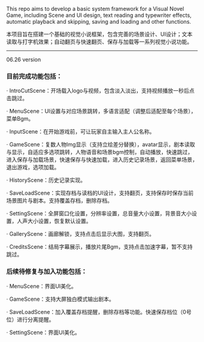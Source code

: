 This repo aims to develop a basic system framework for a Visual Novel Game, including Scene and UI design, text reading and typewriter effects, automatic playback and skipping, saving and loading and other functions.

本项目旨在搭建一个基础的视觉小说框架，包含完善的场景设计、UI设计；文本读取与打字机效果；自动翻页与快速翻页、保存与加载等一系列视觉小说功能。

* * *

06.26 version

### 目前完成功能包括：

· IntroCutScene：开场载入logo与视频，包含淡入淡出，支持视频播放一秒后点击跳过。

· MenuScene：UI设置与对应场景跳转，多语言适配（调整后适配至每个场景），菜单Bgm。

· InputScene：在开始游戏前，可让玩家自主输入主人公名称。

· GameScene：复数人物Img显示（支持立绘差分替换），avatar显示，剧本读取与显示，自适应多选项跳转，人物语音和场景bgm控制，自动播放，快速跳过，进入保存与加载场景，快速保存与快速加载，进入历史记录场景，返回菜单场景，退出游戏，选项加载。

· HistoryScene：历史记录实现。

· SaveLoadScene：实现存档与读档的UI设计，支持翻页，支持保存时保存当前场景图片与剧本。支持覆盖存档，删除存档。

· SettingScene：全屏窗口化设置，分辨率设置，总音量大小设置，背景音大小设置，人声大小设置，恢复默认设置。

· GalleryScene：画廊解锁，支持点击后显示大图，支持翻页。

· CreditsScene：结局字幕展示，播放片尾Bgm，支持点击加速字幕，暂不支持跳过。

### 后续待修复与加入功能包括：

· MenuScene：界面UI美化。

· GameScene：支持大屏独白模式输出剧本。

· SaveLoadScene：加入覆盖存档提醒，删除存档等功能。快速保存档位（0号位）进行分离提醒。

· SettingScene：界面UI美化。

